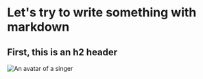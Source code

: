 # Let's try to write something with markdown
## First, this is an **h2** header
![An avatar of a singer](https://octodex.github.com/images/yaktocat.png)
